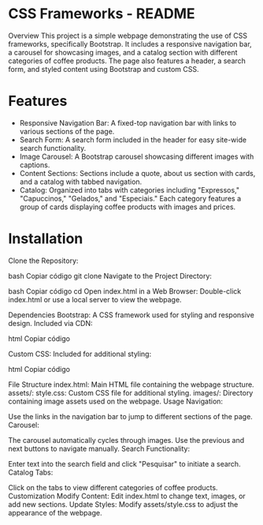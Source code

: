 # CSS Frameworks - README
Overview
This project is a simple webpage demonstrating the use of CSS frameworks, specifically Bootstrap. It includes a responsive navigation bar, a carousel for showcasing images, and a catalog section with different categories of coffee products. The page also features a header, a search form, and styled content using Bootstrap and custom CSS.

# Features
- Responsive Navigation Bar: A fixed-top navigation bar with links to various sections of the page.
- Search Form: A search form included in the header for easy site-wide search functionality.
- Image Carousel: A Bootstrap carousel showcasing different images with captions.
- Content Sections: Sections include a quote, about us section with cards, and a catalog with tabbed navigation.
- Catalog: Organized into tabs with categories including "Expressos," "Capuccinos," "Gelados," and "Especiais." Each category features a group of cards displaying coffee products with images and prices.

# Installation
Clone the Repository:

bash
Copiar código
git clone <repository-url>
Navigate to the Project Directory:

bash
Copiar código
cd <project-directory>
Open index.html in a Web Browser: Double-click index.html or use a local server to view the webpage.

Dependencies
Bootstrap: A CSS framework used for styling and responsive design. Included via CDN:

html
Copiar código
<link rel="stylesheet" href="https://cdn.jsdelivr.net/npm/bootstrap@5.3.3/dist/css/bootstrap.min.css" integrity="sha384-QWTKZyjpPEjISv5WaRU9OFeRpok6YctnYmDr5pNlyT2bRjXh0JMhjY6hW+ALEwIH" crossorigin="anonymous">
Custom CSS: Included for additional styling:

html
Copiar código
<link rel="stylesheet" href="assets/style.css">
File Structure
index.html: Main HTML file containing the webpage structure.
assets/:
style.css: Custom CSS file for additional styling.
images/: Directory containing image assets used on the webpage.
Usage
Navigation:

Use the links in the navigation bar to jump to different sections of the page.
Carousel:

The carousel automatically cycles through images. Use the previous and next buttons to navigate manually.
Search Functionality:

Enter text into the search field and click "Pesquisar" to initiate a search.
Catalog Tabs:

Click on the tabs to view different categories of coffee products.
Customization
Modify Content: Edit index.html to change text, images, or add new sections.
Update Styles: Modify assets/style.css to adjust the appearance of the webpage.
